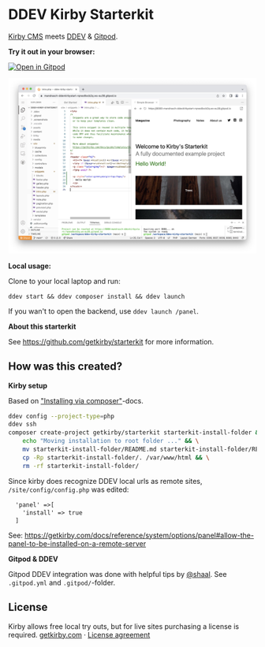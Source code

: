 
# DDEV Kirby Starterkit

[Kirby CMS](https://getkirby.com/) meets [DDEV](https://ddev.readthedocs.io/en/stable/) & [Gitpod](https://gitpod.io/).

**Try it out in your browser:**

[![Open in Gitpod](https://gitpod.io/button/open-in-gitpod.svg)](https://gitpod.io/#https://github.com/mandrasch/ddev-kirby-starterkit/)

![Screenshot kirby starterkit in Gitpod interface](.screenshots/kirby_gitpod_ddev.jpg)


**Local usage:**

Clone to your local laptop and run:

```
ddev start && ddev composer install && ddev launch
```

If you wan't to open the backend, use `ddev launch /panel`.

**About this starterkit**

See https://github.com/getkirby/starterkit for more information.

## How was this created?

**Kirby setup**

Based on ["Installing via composer"](https://getkirby.com/docs/cookbook/setup/composer#installing-composer)-docs.

```bash
ddev config --project-type=php
ddev ssh
composer create-project getkirby/starterkit starterkit-install-folder && \
    echo "Moving installation to root folder ..." && \
    mv starterkit-install-folder/README.md starterkit-install-folder/README_kirby.md && \
    cp -Rp starterkit-install-folder/. /var/www/html && \
    rm -rf starterkit-install-folder/
```

Since kirby does recognize DDEV local urls as remote sites, `/site/config/config.php` was edited:

```
  'panel' =>[
    'install' => true
  ]
```

See: https://getkirby.com/docs/reference/system/options/panel#allow-the-panel-to-be-installed-on-a-remote-server

**Gitpod & DDEV**

Gitpod DDEV integration was done with helpful tips by [@shaal](https://github.com/shaal). See `.gitpod.yml` and `.gitpod/`-folder.

## License

Kirby allows free local try outs, but for live sites purchasing a license is required.
[getkirby.com](https://getkirby.com) · [License agreement](https://getkirby.com/license)
